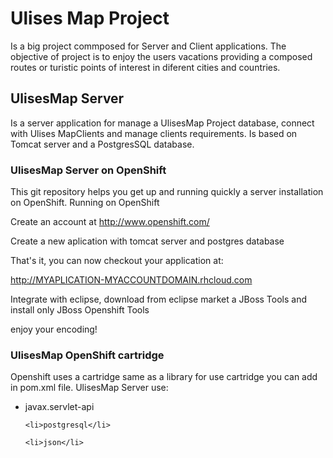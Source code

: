 <h1>Ulises Map Project</h1>

Is a big project commposed for Server and Client applications. The objective of project is to enjoy the users vacations providing a composed routes or turistic points of interest in diferent cities and countries.


<h2>UlisesMap Server</h2> 

Is a server application for manage a UlisesMap Project database, connect with Ulises MapClients and manage clients requirements. Is based on Tomcat server and a PostgresSQL database.  


<h3>UlisesMap Server on OpenShift</h3>

This git repository helps you get up and running quickly a server installation on OpenShift.
Running on OpenShift

Create an account at http://www.openshift.com/

Create a new aplication with tomcat server and postgres database

That's it, you can now checkout your application at:

http://MYAPLICATION-MYACCOUNTDOMAIN.rhcloud.com

Integrate with eclipse, download from eclipse market a JBoss Tools and install only JBoss Openshift Tools

enjoy your encoding! 

<h3>UlisesMap OpenShift cartridge</h3>

Openshift uses a cartridge same as a library for use cartridge you can add in pom.xml file.
UlisesMap Server use:
<ul>
        <li>javax.servlet-api</li>
  
	<li>postgresql</li>

	<li>json</li>
</ul>	
  

